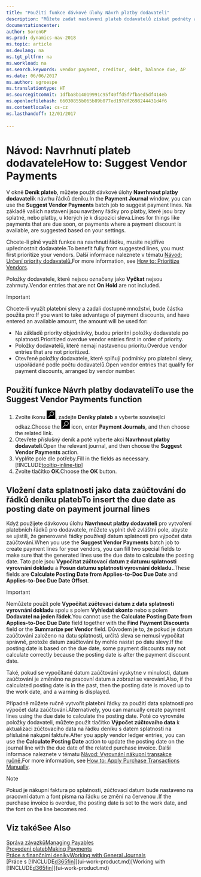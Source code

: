 ```yaml
---
title: "Použití funkce dávkové úlohy Návrh platby dodavateli"
description: "Můžete zadat nastavení plateb dodavatelů získat podněty a návrhy na platby, které jsou splatné dříve nebo pokud je k dispozici sleva"
documentationcenter: 
author: SorenGP
ms.prod: dynamics-nav-2018
ms.topic: article
ms.devlang: na
ms.tgt_pltfrm: na
ms.workload: na
ms.search.keywords: vendor payment, creditor, debt, balance due, AP
ms.date: 06/06/2017
ms.author: sgroespe
ms.translationtype: HT
ms.sourcegitcommit: 1dfba8b14019991c95f40ffd5f7fbaed5df414eb
ms.openlocfilehash: 66030855b065b89b077ed197df2698244431d4f6
ms.contentlocale: cs-cz
ms.lasthandoff: 12/01/2017

---
```

# <a name="how-to-suggest-vendor-payments"></a><span data-ttu-id="569fc-103">Návod: Navrhnutí plateb dodavatele</span><span class="sxs-lookup"><span data-stu-id="569fc-103">How to: Suggest Vendor Payments</span></span>
<span data-ttu-id="569fc-104">V okně **Deník plateb**, můžete použít dávkové úlohy **Navrhnout platby dodavateli**k návrhu řádků deníku.</span><span class="sxs-lookup"><span data-stu-id="569fc-104">In the **Payment Journal** window, you can use the **Suggest Vendor Payments** batch job to suggest payment lines.</span></span> <span data-ttu-id="569fc-105">Na základě vašich nastavení jsou navrženy řádky pro platby, které jsou brzy splatné, nebo platby, u kterých je k dispozici sleva.</span><span class="sxs-lookup"><span data-stu-id="569fc-105">Lines for things like payments that are due soon, or payments where a payment discount is available, are suggested based on your settings.</span></span>

<span data-ttu-id="569fc-106">Chcete-li plně využít funkce na navrhnutí řádku, musíte nejdříve upřednostnit dodavatele.</span><span class="sxs-lookup"><span data-stu-id="569fc-106">To benefit fully from suggested lines, you must first prioritize your vendors.</span></span> <span data-ttu-id="569fc-107">Další informace naleznete v tématu [Návod: Určení priority dodavatelů.](purchasing-how-prioritize-vendors.md)</span><span class="sxs-lookup"><span data-stu-id="569fc-107">For more information, see [How to: Prioritize Vendors](purchasing-how-prioritize-vendors.md).</span></span>  

<span data-ttu-id="569fc-108">Položky dodavatele, které nejsou označeny jako **Vyčkat** nejsou zahrnuty.</span><span class="sxs-lookup"><span data-stu-id="569fc-108">Vendor entries that are not **On Hold** are not included.</span></span>  

> [!IMPORTANT]  
>   <span data-ttu-id="569fc-109">Chcete-li využít platební slevy a zadali dostupné množství, bude částka použita pro:</span><span class="sxs-lookup"><span data-stu-id="569fc-109">If you want to take advantage of payment discounts, and have entered an available amount, the amount will be used for:</span></span>  

* <span data-ttu-id="569fc-110">Na základě priority objednávky, budou prioritní položky dodavatele po splatnosti.</span><span class="sxs-lookup"><span data-stu-id="569fc-110">Prioritized overdue vendor entries first in order of priority.</span></span>  
* <span data-ttu-id="569fc-111">Položky dodavatelů, které nemají nastavenou prioritu.</span><span class="sxs-lookup"><span data-stu-id="569fc-111">Overdue vendor entries that are not prioritized.</span></span>  
* <span data-ttu-id="569fc-112">Otevřené položky dodavatele, které splňují podmínky pro platební slevy, uspořádané podle počtu dodavatelů.</span><span class="sxs-lookup"><span data-stu-id="569fc-112">Open vendor entries that qualify for payment discounts, arranged by vendor number.</span></span>  

## <a name="to-use-the-suggest-vendor-payments-function"></a><span data-ttu-id="569fc-113">Použití funkce Návrh platby dodavateli</span><span class="sxs-lookup"><span data-stu-id="569fc-113">To use the Suggest Vendor Payments function</span></span>
1. <span data-ttu-id="569fc-114">Zvolte ikonu ![Vyhledat stránku nebo sestavu](media/ui-search/search_small.png "Ikona Vyhledat stránku nebo sestavu"), zadejte **Deníky plateb** a vyberte související odkaz.</span><span class="sxs-lookup"><span data-stu-id="569fc-114">Choose the ![Search for Page or Report](media/ui-search/search_small.png "Search for Page or Report icon") icon, enter **Payment Journals**, and then choose the related link.</span></span>  
2. <span data-ttu-id="569fc-115">Otevřete příslušný deník a poté vyberte akci **Navrhnout platby dodavateli**.</span><span class="sxs-lookup"><span data-stu-id="569fc-115">Open the relevant journal, and then choose the **Suggest Vendor Payments** action.</span></span>  
3. <span data-ttu-id="569fc-116">Vyplňte pole dle potřeby.</span><span class="sxs-lookup"><span data-stu-id="569fc-116">Fill in the fields as necessary.</span></span> [!INCLUDE[tooltip-inline-tip](includes/tooltip-inline-tip_md.md)]  
4. <span data-ttu-id="569fc-117">Zvolte tlačítko **OK**.</span><span class="sxs-lookup"><span data-stu-id="569fc-117">Choose the **OK** button.</span></span>  

## <a name="to-insert-the-due-date-as-posting-date-on-payment-journal-lines"></a><span data-ttu-id="569fc-118">Vložení data splatnosti jako data zaúčtování do řádků deníku plateb</span><span class="sxs-lookup"><span data-stu-id="569fc-118">To insert the due date as posting date on payment journal lines</span></span>
<span data-ttu-id="569fc-119">Když použijete dávkovou úlohu **Navrhnout platby dodavateli** pro vytvoření platebních řádků pro dodavatele, můžete vyplnit dvě zvláštní pole, abyste se ujistili, že generované řádky používají datum splatnosti pro výpočet data zaúčtování.</span><span class="sxs-lookup"><span data-stu-id="569fc-119">When you use the **Suggest Vendor Payments** batch job to create payment lines for your vendors, you can fill two special fields to make sure that the generated lines use the due date to calculate the posting date.</span></span> <span data-ttu-id="569fc-120">Tato pole jsou **Vypočítat zúčtovací datum z datumu splatnosti vyrovnání dokladu** a **Posun datumu splatnosti vyrovnání dokladu.**.</span><span class="sxs-lookup"><span data-stu-id="569fc-120">These fields are **Calculate Posting Date from Applies-to-Doc Due Date** and **Applies-to-Doc Due Date Offset**.</span></span>  

> [!IMPORTANT]  
>   <span data-ttu-id="569fc-121">Nemůžete použít pole **Vypočítat zúčtovací datum z data splatnosti vyrovnání dokladu** spolu s polem **Vyhledat skonto** nebo s polem **Dodavatel na jeden řádek**.</span><span class="sxs-lookup"><span data-stu-id="569fc-121">You cannot use the **Calculate Posting Date from Applies-to-Doc Due Date** field together with the **Find Payment Discounts** field or the **Summarize per Vendor** field.</span></span> <span data-ttu-id="569fc-122">Důvodem je to, že pokud je datum zaúčtování založeno na datu splatnosti, určitá sleva se nemusí vypočítat správně, protože datum zaúčtování by mohlo nastat po datu slevy.</span><span class="sxs-lookup"><span data-stu-id="569fc-122">If the posting date is based on the due date, some payment discounts may not calculate correctly because the posting date is after the payment discount date.</span></span>  

<span data-ttu-id="569fc-123">Také, pokud se vypočítané datum zaúčtování vyskytne v minulosti, datum zaúčtování je změněno na pracovní datum a zobrazí se varování.</span><span class="sxs-lookup"><span data-stu-id="569fc-123">Also, if the calculated posting date is in the past, then the posting date is moved up to the work date, and a warning is displayed.</span></span>  

<span data-ttu-id="569fc-124">Případně můžete ručně vytvořit platební řádky za použití data splatnosti pro výpočet data zaúčtování.</span><span class="sxs-lookup"><span data-stu-id="569fc-124">Alternatively, you can manually create payment lines using the due date to calculate the posting date.</span></span> <span data-ttu-id="569fc-125">Poté co vyrovnáte položky dodavateli, můžete použít tlačítko **Výpočet zúčtovaího data** k aktualizaci zúčtovacího data na řádku deníku s datem splatnosti na příslušné nákupní faktuře.</span><span class="sxs-lookup"><span data-stu-id="569fc-125">After you apply vendor ledger entries, you can use the **Calculate Posting Date** action to update the posting date on the journal line with the due date of the related purchase invoice.</span></span> <span data-ttu-id="569fc-126">Další informace naleznete v tématu [Návod: Vyrovnání nákupní transakce ručně.](payables-how-apply-purchase-transactions-manually.md)</span><span class="sxs-lookup"><span data-stu-id="569fc-126">For more information, see [How to: Apply Purchase Transactions Manually](payables-how-apply-purchase-transactions-manually.md).</span></span>  

> [!NOTE]  
>   <span data-ttu-id="569fc-127">Pokud je nákupní faktura po splatnosti, zúčtovací datum bude nastaveno na pracovní datum a font písma na řádku se změní na červenou .</span><span class="sxs-lookup"><span data-stu-id="569fc-127">If the purchase invoice is overdue, the posting date is set to the work date, and the font on the line becomes red.</span></span>  

## <a name="see-also"></a><span data-ttu-id="569fc-128">Viz také</span><span class="sxs-lookup"><span data-stu-id="569fc-128">See Also</span></span>
[<span data-ttu-id="569fc-129">Správa závazků</span><span class="sxs-lookup"><span data-stu-id="569fc-129">Managing Payables</span></span>](payables-manage-payables.md)  
[<span data-ttu-id="569fc-130">Provedení plateb</span><span class="sxs-lookup"><span data-stu-id="569fc-130">Making Payments</span></span>](payables-make-payments.md)  
[<span data-ttu-id="569fc-131">Práce s finančními deníky</span><span class="sxs-lookup"><span data-stu-id="569fc-131">Working with General Journals</span></span>](ui-work-general-journals.md)  
<span data-ttu-id="569fc-132">[Práce s [!INCLUDE[d365fin](includes/d365fin_md.md)]](ui-work-product.md)</span><span class="sxs-lookup"><span data-stu-id="569fc-132">[Working with [!INCLUDE[d365fin](includes/d365fin_md.md)]](ui-work-product.md)</span></span>  

